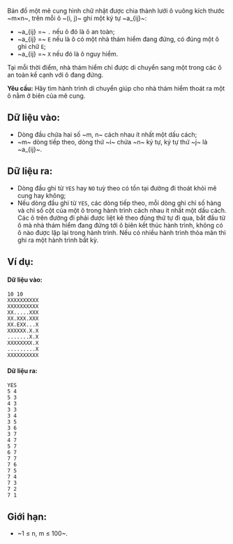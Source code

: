 Bản đồ một mê cung hình chữ nhật được chia thành lưới ô vuông kích thước ~m×n~, trên mỗi ô ~(i, j)~ ghi một ký tự ~a_{ij}~:
- ~a_{ij} =~ `.` nếu ô đó là ô an toàn;
- ~a_{ij} =~ `E` nếu là ô có một nhà thám hiểm đang đứng, có đúng một ô ghi chữ `E`;
- ~a_{ij} =~ `X` nếu đó là ô nguy hiểm.

Tại mỗi thời điểm, nhà thám hiểm chỉ được di chuyển sang một trong các ô an toàn kề cạnh với ô đang đứng.

**Yêu cầu:** Hãy tìm hành trình di chuyển giúp cho nhà thám hiểm thoát ra một ô nằm ở biên của mê cung.

## Dữ liệu vào:
- Dòng đầu chứa hai số ~m, n~ cách nhau ít nhất một dấu cách;
- ~m~ dòng tiếp theo, dòng thứ ~i~ chứa ~n~ ký tự, ký tự thứ ~j~ là ~a_{ij}~.

## Dữ liệu ra:
- Dòng đầu ghi từ `YES` hay `NO` tuỳ theo có tồn tại đường đi thoát khỏi mê cung hay không;
- Nếu dòng đầu ghi từ `YES`, các dòng tiếp theo, mỗi dòng ghi chỉ số hàng và chỉ số cột của một ô trong hành trình cách nhau ít nhất một dấu cách. Các ô trên đường đi phải được liệt kê theo đúng thứ tự đi qua, bắt đầu từ ô mà nhà thám hiểm đang đứng tới ô biên kết thúc hành trình, không có ô nào được lặp lại trong hành trình. Nếu có nhiều hành trình thỏa mãn thì ghi ra một hành trình bất kỳ.

## Ví dụ:
#### Dữ liệu vào:
```
10 10
XXXXXXXXXX
XXXXXXXXXX
XX.....XXX
XX.XXX.XXX
XX.EXX...X
XXXXXX.X.X
.......X.X
XXXXXXXX.X
.........X
XXXXXXXXXX
```

#### Dữ liệu ra:
```
YES
5 4
5 3
4 3
3 3
3 4
3 5
3 6
3 7
4 7
5 7
6 7
7 7
7 6
7 5
7 4
7 3
7 2
7 1
```

## Giới hạn:
- ~1 ≤ n, m ≤ 100~.
